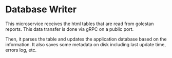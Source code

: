 # Database Writer

This microservice receives the html tables that are read from golestan
reports. This data transfer is done via gRPC on a public port.

Then, it parses the table and updates the application database based
on the information. It also saves some metadata on disk including
last update time, errors log, etc.
